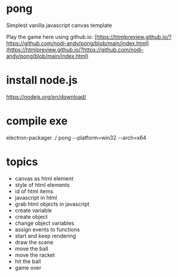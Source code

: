 # pong
Simplest vanilla javascript canvas template

Play the game here using github.io: [https://htmlpreview.github.io/?https://github.com/nodi-andy/pong/blob/main/index.html](https://htmlpreview.github.io/?https://github.com/nodi-andy/pong/blob/main/index.html)

# install node.js

https://nodejs.org/en/download/

# compile exe

electron-packager ./ pong --platform=win32 --arch=x64

# topics
- canvas as html element
- style of html elements
- id of html items
- javascript in html
- grab html objects in javascript
- create variable
- create object
- change object variables
- assign events to functions
- start and keep rendering
- draw the scene
- move the ball
- move the racket
- hit the ball
- game over
